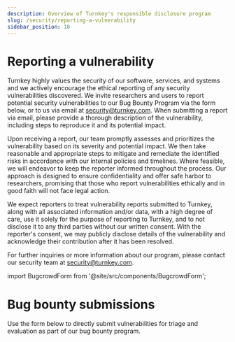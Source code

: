 ```yaml
---
description: Overview of Turnkey's responsible disclosure program
slug: /security/reporting-a-vulnerability
sidebar_position: 10
---
```


# Reporting a vulnerability

Turnkey highly values the security of our software, services, and systems and we actively encourage the ethical reporting of any security vulnerabilities discovered. We invite researchers and users to report potential security vulnerabilities to our Bug Bounty Program via the form below, or to us via email at [security@turnkey.com](mailto:security@turnkey.com). When submitting a report via email, please provide a thorough description of the vulnerability, including steps to reproduce it and its potential impact.

Upon receiving a report, our team promptly assesses and prioritizes the vulnerability based on its severity and potential impact. We then take reasonable and appropriate steps to mitigate and remediate the identified risks in accordance with our internal policies and timelines. Where feasible, we will endeavor to keep the reporter informed throughout the process. Our approach is designed to ensure confidentiality and offer safe harbor to researchers, promising that those who report vulnerabilities ethically and in good faith will not face legal action.

We expect reporters to treat vulnerability reports submitted to Turnkey, along with all associated information and/or data, with a high degree of care, use it solely for the purpose of reporting to Turnkey, and to not disclose it to any third parties without our written consent. With the reporter's consent, we may publicly disclose details of the vulnerability and acknowledge their contribution after it has been resolved.

For further inquiries or more information about our program, please contact our security team at [security@turnkey.com](mailto:security@turnkey.com).

import BugcrowdForm from '@site/src/components/BugcrowdForm';

# Bug bounty submissions

Use the form below to directly submit vulnerabilities for triage and evaluation as part of our bug bounty program.

<BugcrowdForm />
